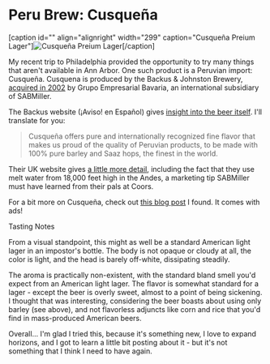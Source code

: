 Peru Brew: Cusqueña
===================

\[caption id="" align="alignright" width="299" caption="Cusqueña Preium Lager"\]![Cusqueña Preium Lager](http://www.yeastboundanddown.com/wp-content/uploads/2010/11/wpid-IMG_20101026_193427.jpg "Cusqueña Preium Lager")\[/caption\]

My recent trip to Philadelphia provided the opportunity to try many things that aren't available in Ann Arbor. One such product is a Peruvian import: Cusqueña. Cusquena is produced by the Backus & Johnston Brewery, [acquired in 2002](http://findarticles.com/p/articles/mi_m0OQC/is_4_3/ai_100463052/) by Grupo Empresarial Bavaria, an international subsidiary of SABMiller.

The Backus website (¡Aviso! en Español) gives [insight into the beer itself](http://www.backus.com.pe/WB.WebSite/cusquena.html). I'll translate for you:

> Cusqueña offers pure and internationally recognized fine flavor that makes us proud of the quality of Peruvian products, to be made with 100% pure barley and Saaz hops, the finest in the world.

Their UK website gives [a little more detail](http://www.cusquena.co.uk/home/), including the fact that they use melt water from 18,000 feet high in the Andes, a marketing tip SABMiller must have learned from their pals at Coors.

For a bit more on Cusqueña, check out [this blog post](http://www.anaperuana.com/2009/03/09/cusquena-and-other-famous-beers-of-peru/) I found. It comes with ads!

Tasting Notes

From a visual standpoint, this might as well be a standard American light lager in an impostor's bottle. The body is not opaque or cloudy at all, the color is light, and the head is barely off-white, dissipating steadily.

The aroma is practically non-existent, with the standard bland smell you'd expect from an American light lager. The flavor is somewhat standard for a lager - except the beer is overly sweet, almost to a point of being sickening. I thought that was interesting, considering the beer boasts about using only barley (see above), and not flavorless adjuncts like corn and rice that you'd find in mass-produced American beers.

Overall... I'm glad I tried this, because it's something new, I love to expand horizons, and I got to learn a little bit posting about it - but it's not something that I think I need to have again.
